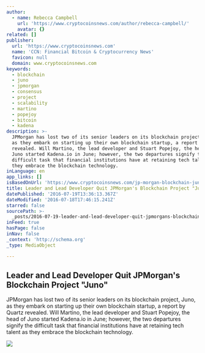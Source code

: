 ```yaml
---
author:
  - name: Rebecca Campbell
    url: 'https://www.cryptocoinsnews.com/author/rebecca-campbell/'
    avatar: {}
related: []
publisher:
  url: 'https://www.cryptocoinsnews.com'
  name: 'CCN: Financial Bitcoin & Cryptocurrency News'
  favicon: null
  domain: www.cryptocoinsnews.com
keywords:
  - blockchain
  - juno
  - jpmorgan
  - consensus
  - project
  - scalability
  - martino
  - popejoy
  - bitcoin
  - kadena
description: >-
  JPMorgan has lost two of its senior leaders on its blockchain project, Juno,
  as they embark on starting up their own blockchain startup, a report by Quartz
  revealed. Will Martino, the lead developer and Stuart Popejoy, the head of
  Juno started Kadena.io in June; however, the two departures signify the
  difficult task that financial institutions have at retaining tech talent as
  they embrace the blockchain technology.
inLanguage: en
app_links: []
isBasedOnUrl: 'https://www.cryptocoinsnews.com/jp-morgan-blockchain-juno-leaders-quit/'
title: Leader and Lead Developer Quit JPMorgan's Blockchain Project "Juno"
datePublished: '2016-07-19T13:36:13.367Z'
dateModified: '2016-07-18T17:46:15.241Z'
starred: false
sourcePath: >-
  _posts/2016-07-19-leader-and-lead-developer-quit-jpmorgans-blockchain-project.md
inFeed: true
hasPage: false
inNav: false
_context: 'http://schema.org'
_type: MediaObject

---
```

<article style=""><h1>Leader and Lead Developer Quit JPMorgan's Blockchain Project "Juno"</h1><p>JPMorgan has lost two of its senior leaders on its blockchain project, Juno, as they embark on starting up their own blockchain startup, a report by Quartz revealed. Will Martino, the lead developer and Stuart Popejoy, the head of Juno started Kadena.io in June; however, the two departures signify the difficult task that financial institutions have at retaining tech talent as they embrace the blockchain technology.</p><img src="https://www.cryptocoinsnews.com/wp-content/uploads/2015/04/liberland.jpeg" /></article>